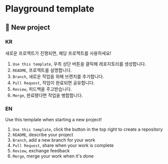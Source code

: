 # Playground template

## 🎉 New project

### KR
새로운 프로젝트가 진행되면, 해당 프로젝트를 사용하세요!

1. `Use this template`, 우측 상단 버튼을 클릭해 레포지토리를 생성합니다.
2. `README`, 프로젝트를 설명합니다. 
3. `Branch`, 새로운 작업을 위해 브랜치를 추가합니다.
4. `Pull Request`, 작업이 완료되면 공유합니다.
5. `Review`, 피드백을 주고받습니다.
6. `Merge`, 완료됐다면 작업을 병합합니다.

### EN
Use this template when starting a new project!

1. `Use this template`, click the button in the top right to create a repository
2. `README`, describe your project
3. `Branch`, add a new branch for your work
4. `Pull Request`, share when your work is complete
5. `Review`, exchange feedback
6. `Merge`, merge your work when it's done
